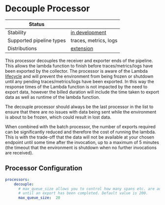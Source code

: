 # Decouple Processor

| Status                   |                       |
| ------------------------ |-----------------------|
| Stability                | [in development]      |
| Supported pipeline types | traces, metrics, logs |
| Distributions            | [extension]           |

This processor decouples the receiver and exporter ends of the pipeline. This allows the lambda function to finish before traces/metrics/logs have been exported by the collector. The processor is aware of the Lambda [lifecycle] and will prevent the environment from being frozen or shutdown until any pending traces/metrics/logs have been exported.
In this way the response times of the Lambda function is not impacted by the need to export data, however the billed duration will include the time taken to export data as well as runtime of the lambda function. 

The decouple processor should always be the last processor in the list to ensure that there are no issues with data being sent while the environment is about to be frozen, which could result in lost data.

When combined with the batch processor, the number of exports required can be significantly reduced and therefore the cost of running the lambda. This is with the trade-off that the data will not be available at your chosen endpoint until some time after the invocation, up to a maximum of 5 minutes (the timeout that the environment is shutdown when no further invocations are received). 

## Processor Configuration

```yaml
processors:
    decouple:
      # max_queue_size allows you to control how many spans etc. are accepted before the pipeline blocks 
      # until an export has been completed. Default value is 200.
      max_queue_size:  20 
```

[in development]: https://github.com/open-telemetry/opentelemetry-collector#development
[extension]: https://github.com/open-telemetry/opentelemetry-lambda/collector
[lifecycle]: https://docs.aws.amazon.com/lambda/latest/dg/runtimes-extensions-api.html#runtimes-extensions-api-lifecycle